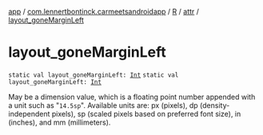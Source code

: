 [app](../../../index.md) / [com.lennertbontinck.carmeetsandroidapp](../../index.md) / [R](../index.md) / [attr](index.md) / [layout_goneMarginLeft](./layout_gone-margin-left.md)

# layout_goneMarginLeft

`static val layout_goneMarginLeft: `[`Int`](https://kotlinlang.org/api/latest/jvm/stdlib/kotlin/-int/index.html)
`static val layout_goneMarginLeft: `[`Int`](https://kotlinlang.org/api/latest/jvm/stdlib/kotlin/-int/index.html)

May be a dimension value, which is a floating point number appended with a unit such as "`14.5sp`". Available units are: px (pixels), dp (density-independent pixels), sp (scaled pixels based on preferred font size), in (inches), and mm (millimeters).

